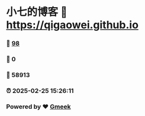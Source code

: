 # 小七的博客 :link: https://qigaowei.github.io 
### :page_facing_up: [98](https://qigaowei.github.io/tag.html) 
### :speech_balloon: 0 
### :hibiscus: 58913 
### :alarm_clock: 2025-02-25 15:26:11 
### Powered by :heart: [Gmeek](https://github.com/Meekdai/Gmeek)
